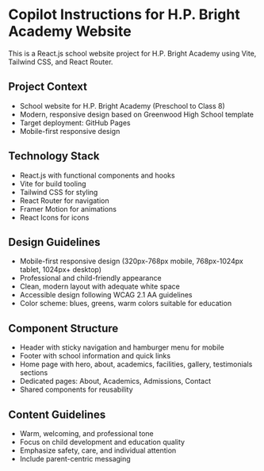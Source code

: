 # Copilot Instructions for H.P. Bright Academy Website

<!-- Use this file to provide workspace-specific custom instructions to Copilot. For more details, visit https://code.visualstudio.com/docs/copilot/copilot-customization#_use-a-githubcopilotinstructionsmd-file -->

This is a React.js school website project for H.P. Bright Academy using Vite, Tailwind CSS, and React Router.

## Project Context
- School website for H.P. Bright Academy (Preschool to Class 8)
- Modern, responsive design based on Greenwood High School template
- Target deployment: GitHub Pages
- Mobile-first responsive design

## Technology Stack
- React.js with functional components and hooks
- Vite for build tooling
- Tailwind CSS for styling
- React Router for navigation
- Framer Motion for animations
- React Icons for icons

## Design Guidelines
- Mobile-first responsive design (320px-768px mobile, 768px-1024px tablet, 1024px+ desktop)
- Professional and child-friendly appearance
- Clean, modern layout with adequate white space
- Accessible design following WCAG 2.1 AA guidelines
- Color scheme: blues, greens, warm colors suitable for education

## Component Structure
- Header with sticky navigation and hamburger menu for mobile
- Footer with school information and quick links
- Home page with hero, about, academics, facilities, gallery, testimonials sections
- Dedicated pages: About, Academics, Admissions, Contact
- Shared components for reusability

## Content Guidelines
- Warm, welcoming, and professional tone
- Focus on child development and education quality
- Emphasize safety, care, and individual attention
- Include parent-centric messaging
